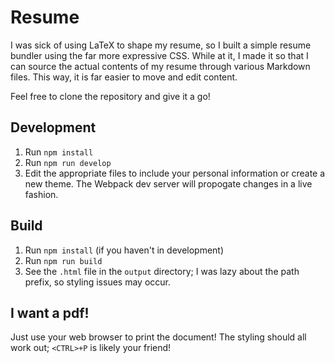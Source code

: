 # Resume

I was sick of using LaTeX to shape my resume, so I built a simple resume bundler using the far more expressive CSS.
While at it, I made it so that I can source the actual contents of my resume through various Markdown files.
This way, it is far easier to move and edit content.

Feel free to clone the repository and give it a go! 

## Development

1. Run `npm install`
2. Run `npm run develop`
3. Edit the appropriate files to include your personal information or create a new theme. The Webpack dev server will propogate changes in a live fashion.

## Build

1. Run `npm install` (if you haven't in development)
2. Run `npm run build`
3. See the `.html` file in the `output` directory; I was lazy about the path prefix, so styling issues may occur.


## I want a pdf!

Just use your web browser to print the document! 
The styling should all work out; `<CTRL>+P` is likely your friend!
